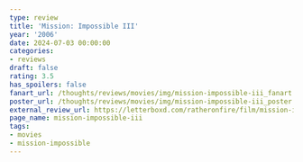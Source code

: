 ```yaml
---
type: review
title: 'Mission: Impossible III'
year: '2006'
date: 2024-07-03 00:00:00
categories:
- reviews
draft: false
rating: 3.5
has_spoilers: false
fanart_url: /thoughts/reviews/movies/img/mission-impossible-iii_fanart.png
poster_url: /thoughts/reviews/movies/img/mission-impossible-iii_poster.png
external_review_url: https://letterboxd.com/ratheronfire/film/mission-impossible-iii/
page_name: mission-impossible-iii
tags:
- movies
- mission-impossible
---
```


